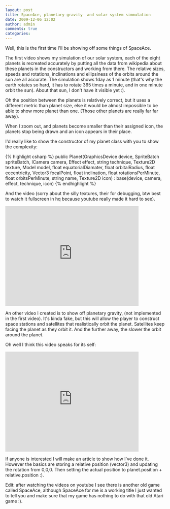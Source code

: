 ```yaml
---
layout: post
title: SpaceAce, planetary gravity  and solar system simmulation
date: 2009-12-06 12:02
author: admin
comments: true
categories:
---
```

Well, this is the first time I'll be showing off some things of SpaceAce. 

The first video shows my simulation of our solar system, each of the eight planets is recreated accurately by putting all the data from wikipedia about these planets in the constructors and working from there. The relative sizes, speeds and rotations, inclinations and ellipsiness of the orbits around the sun are all accurate. The simulation shows 1day as 1 minute (that's why the earth rotates so hard, it has to rotate 365 times a minute, and in one minute orbit the sun).  About that sun, I don't have it visible yet :).

Oh the position between the planets is relatively correct, but it uses a different metric than planet size, else it would be almost impossible to be able to show more planet than one. (Those other planets are really far far away).

When I zoom out, and planets become smaller than their assigned icon, the planets stop being drawn and an icon appears in their place. 

I'd really like to show the constructor of my planet class with you to show the complexity:

{% highlight csharp %}
public Planet(GraphicsDevice device, SpriteBatch spriteBatch, ICamera camera, Effect effect, string technique, Texture2D texture, Model model,
            float equatorialDiamater, float orbitalRadius, float eccentricity, Vector3 focalPoint, float inclination, float rotationsPerMinute, float orbitsPerMinute, string name, Texture2D icon)
            : base(device, camera, effect, technique, icon)
{% endhighlight %}

And the video (sorry about the silly textures, their for debugging, btw best to watch it fullscreen in hq because youtube really made it hard to see).

<iframe width="420" height="315" src="https://www.youtube.com/embed/5Nbiw7mKhWo" frameborder="0" allowfullscreen></iframe>

An other video I created is to show off planetary gravity, (not implemented in the first video). It's kinda fake, but this will allow the player to construct space stations and satellites that realistically orbit the planet. Satellites keep facing the planet as they orbit it. And the further away, the slower the orbit around the planet.

Oh well I think this video speaks for its self:

<iframe width="420" height="315" src="https://www.youtube.com/embed/Wc7M9kKqtQM" frameborder="0" allowfullscreen></iframe>

If anyone is interested I will make an article to show how I've done it. However the basics are storing a relative position (vector3) and updating the rotation from 0,0,0. Then setting the actual position to planet.position + relative.position :).

Edit: after watching the videos on youtube I see there is another old game called SpaceAce, although SpaceAce for me is a working title I just wanted to tell you and make sure that my game has nothing to do with that old Atari game :).

